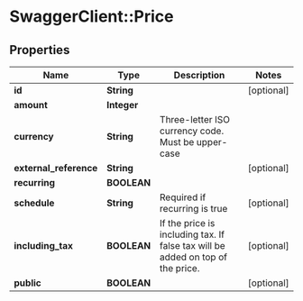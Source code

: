 # SwaggerClient::Price

## Properties
Name | Type | Description | Notes
------------ | ------------- | ------------- | -------------
**id** | **String** |  | [optional] 
**amount** | **Integer** |  | 
**currency** | **String** | Three-letter ISO currency code. Must be upper-case | 
**external_reference** | **String** |  | [optional] 
**recurring** | **BOOLEAN** |  | 
**schedule** | **String** | Required if recurring is true | [optional] 
**including_tax** | **BOOLEAN** | If the price is including tax. If false tax will be added on top of the price. | [optional] 
**public** | **BOOLEAN** |  | [optional] 

